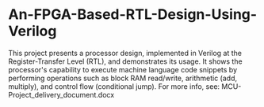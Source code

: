 # An-FPGA-Based-RTL-Design-Using-Verilog
This project presents a processor design, implemented in Verilog at the Register-Transfer Level (RTL), and demonstrates its usage. It shows the processor's capability to execute machine language code snippets by performing operations such as block RAM read/write, arithmetic (add, multiply), and control flow (conditional jump). 
For more info, see: MCU-Project_delivery_document.docx
